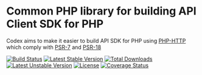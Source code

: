 Common PHP library for building API Client SDK for PHP
==============

Codex aims to make it easier to build API SDK for PHP using [PHP-HTTP](https://php-http.org) which comply with [PSR-7](https://www.php-fig.org/psr/psr-7/) and [PSR-18](https://www.php-fig.org/psr/psr-18/)

[![Build Status](https://travis-ci.org/laravie/codex.svg?branch=master)](https://travis-ci.org/laravie/codex-common)
[![Latest Stable Version](https://poser.pugx.org/laravie/codex-common/v/stable)](https://packagist.org/packages/laravie/codex-common)
[![Total Downloads](https://poser.pugx.org/laravie/codex-common/downloads)](https://packagist.org/packages/laravie/codex-common)
[![Latest Unstable Version](https://poser.pugx.org/laravie/codex-common/v/unstable)](https://packagist.org/packages/laravie/codex-common)
[![License](https://poser.pugx.org/laravie/codex-common/license)](https://packagist.org/packages/laravie/codex-common)
[![Coverage Status](https://coveralls.io/repos/github/laravie/codex-common/badge.svg?branch=master)](https://coveralls.io/github/laravie/codex-common?branch=master)
